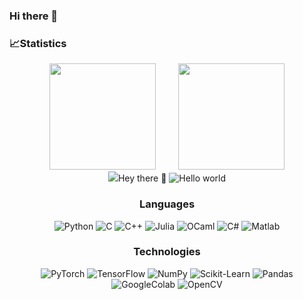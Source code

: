 ### Hi there 👋





### 📈Statistics

<div align="center">
    <span>&emsp;&emsp;</span>
    <img height="170px" src="https://github-readme-stats.vercel.app/api?username=clementinegrethen" />
    <span>&emsp;&emsp;</span>
    <img height="170px" src="https://github-readme-stats.vercel.app/api/top-langs/?username=clementinegrethen&layout=compact&langs_count=8" />
    <span>&emsp;&emsp;</span>
</div>

<div align="center">
    <img  src="https://github-readme-
    
    streak-stats.herokuapp.com/?user=clementinegrethen" />
</div>

# Hey there :wave:

<img src="https://raw.githubusercontent.com/sagar-viradiya/sagar-viradiya/master/resources/banner.png" alt="Hello world">

### Languages
![Python](https://img.shields.io/badge/-Python-000?&logo=Python)
![C](https://img.shields.io/badge/-C-000?&logo=C)
![C++](https://img.shields.io/badge/-C++-000?&logo=cplusplus)
![Julia](https://img.shields.io/badge/-Julia-000?&logo=julia)
![OCaml](https://img.shields.io/badge/-OCaml-000?&logo=ocaml)
![C#](https://img.shields.io/badge/-C%23-000?&logo=c-sharp)
![Matlab](https://img.shields.io/badge/-Matlab-000?&logo=matlab)


### Technologies

![PyTorch](https://img.shields.io/badge/-PyTorch-000?&logo=PyTorch)
![TensorFlow](https://img.shields.io/badge/-TensorFlow-000?&logo=TensorFlow)
![NumPy](https://img.shields.io/badge/-NumPy-000?&logo=numpy)
![Scikit-Learn](https://img.shields.io/badge/-ScikitLearn-000?&logo=scikitlearn)
![Pandas](https://img.shields.io/badge/-Pandas-000?&logo=pandas)
![GoogleColab](https://img.shields.io/badge/-GoogleColab-000?&logo=googlecolab)
![OpenCV](https://img.shields.io/badge/-OpenCV-000?&logo=opencv)


